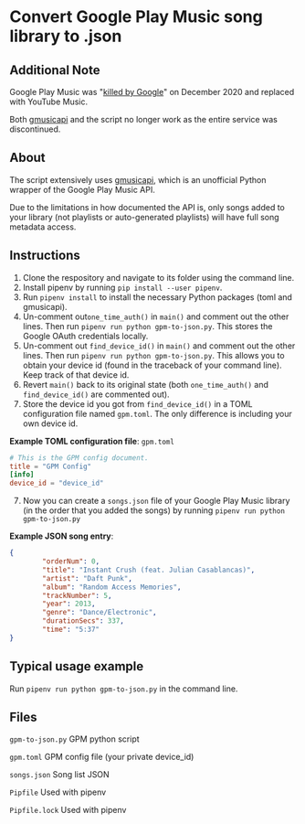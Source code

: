 # Convert Google Play Music song library to .json

## Additional Note
Google Play Music was "[killed by Google](https://killedbygoogle.com/)" on December 2020 and replaced with YouTube Music.

Both [gmusicapi](https://github.com/simon-weber/gmusicapi) and the script no longer work as the entire service was discontinued.

## About
The script extensively uses [gmusicapi](https://github.com/simon-weber/gmusicapi),
which is an unofficial Python wrapper of the Google Play Music API.

Due to the limitations in how documented the API is, only songs added to your library (not playlists or auto-generated playlists) will have full song metadata access.

## Instructions
1. Clone the respository and navigate to its folder using the command line.
1. Install pipenv by running `pip install --user pipenv`.
2. Run `pipenv install` to install the necessary Python packages (toml and gmusicapi).
3. Un-comment out`one_time_auth()` in `main()` and comment out the other lines. Then run `pipenv run python gpm-to-json.py`. This stores the Google OAuth credentials locally.
4. Un-comment out `find_device_id()` in `main()` and comment out the other lines. Then run `pipenv run python gpm-to-json.py`. This allows you to obtain your device id (found in the traceback of your command line). Keep track of that device id.
5. Revert `main()` back to its original state (both `one_time_auth()` and `find_device_id()` are commented out).
6. Store the device id you got from `find_device_id()` in a TOML configuration file named `gpm.toml`. The only difference is including your own device id.

**Example TOML configuration file**: `gpm.toml`
```toml
# This is the GPM config document.
title = "GPM Config"
[info]
device_id = "device_id"
```

7. Now you can create a `songs.json` file of your Google Play Music library (in the order that you added the songs) by running `pipenv run python gpm-to-json.py`

**Example JSON song entry**:
```json
{
		"orderNum": 0,
		"title": "Instant Crush (feat. Julian Casablancas)",
		"artist": "Daft Punk",
		"album": "Random Access Memories",
		"trackNumber": 5,
		"year": 2013,
		"genre": "Dance/Electronic",
		"durationSecs": 337,
		"time": "5:37"
}
```

## Typical usage example
Run `pipenv run python gpm-to-json.py` in the command line.

## Files

`gpm-to-json.py` GPM python script

`gpm.toml` GPM config file (your private device_id)

`songs.json` Song list JSON

`Pipfile` Used with pipenv

`Pipfile.lock` Used with pipenv
